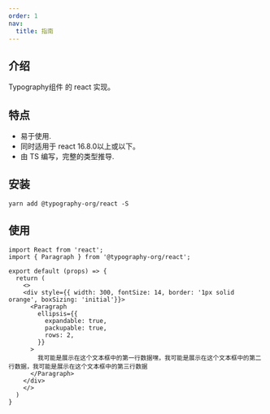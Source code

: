```yaml
---
order: 1
nav:
  title: 指南
---
```


## 介绍

Typography组件 的 react 实现。

## 特点

- 易于使用.
- 同时适用于 react 16.8.0以上或以下。
- 由 TS 编写，完整的类型推导.

## 安装

```
yarn add @typography-org/react -S
```

## 使用

```
import React from 'react';
import { Paragraph } from '@typography-org/react';

export default (props) => {
  return (
    <>
    <div style={{ width: 300, fontSize: 14, border: '1px solid orange', boxSizing: 'initial'}}>
      <Paragraph
        ellipsis={{
          expandable: true,
          packupable: true,
          rows: 2,
        }}
      >
        我可能是展示在这个文本框中的第一行数据嘿，我可能是展示在这个文本框中的第二行数据，我可能是展示在这个文本框中的第三行数据
      </Paragraph>
    </div>
    </>
  )
}
```
